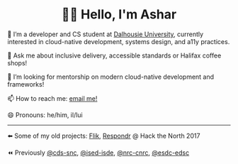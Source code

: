 <p align="center">
  <h1 align="center">👋🏽 Hello, I'm Ashar</h1>
  
</p>

 🔭 I’m a developer and CS student at <a href="https://dal.ca">Dalhousie University</a>, currently interested in cloud-native development, systems design, and a11y practices.        
 
 💬 Ask me about inclusive delivery, accessible standards or Halifax coffee shops!      
 
 🤔 I’m looking for mentorship on modern cloud-native development and frameworks!     
 
 📫 How to reach me: [email me!](mailto:ashar@dal.ca)       
 
 😄 Pronouns: he/him, il/lui        
 <hr>
 
 ⬅️ Some of my old projects: [Flik](https://flik.im/), [Respondr](https://devpost.com/software/respondr) @ Hack the North 2017        
 
 ⏪ Previously [@cds-snc](https://github.com/cds-snc), [@ised-isde](https://github.com/ised-isde-canada), [@nrc-cnrc](https://github.com/nrc-cnrc), [@esdc-edsc](https://github.com/esdc-edsc)       
 
<!--
**asharahmed/asharahmed** is a ✨ _special_ ✨ repository because its `README.md` (this file) appears on your GitHub profile.

Here are some ideas to get you started:

- 
-
- 👯 I’m looking to collaborate on ...
- 
- 
-
- 
- ⚡ Fun fact: ...
-->
